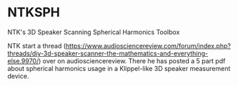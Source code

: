# NTKSPH
NTK's 3D Speaker Scanning Spherical Harmonics Toolbox

NTK start a thread (https://www.audiosciencereview.com/forum/index.php?threads/diy-3d-speaker-scanner-the-mathematics-and-everything-else.9970/) over on audiosciencereview. There he has posted a 5 part pdf about spherical harmonics usage in a Klippel-like 3D speaker measurement device.
